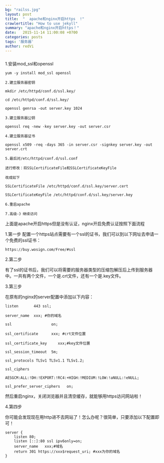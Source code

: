 ```yaml
---
bg: "railss.jpg"
layout: post
title:  "  apache和nginx开启https  !"
crawlertitle: "How to use jekyll"
summary: "apache和nginx开启https！"
date:   2015-11-14 11:00:08 +0700
categories: posts
tags: '服务器'
author: redVi
---
```

##### 

1.安装mod_ssl和openssl

    yum -y install mod_ssl openssl 

    2.建立服务器密钥  

    mkdir /etc/httpd/conf.d/ssl.key/  

    cd /etc/httpd/conf.d/ssl.key/  

    openssl genrsa -out server.key 1024   

    3.建立服务器公钥  

    openssl req -new -key server.key -out server.csr  

    4.建立服务器证书   

    openssl x509 -req -days 365 -in server.csr -signkey server.key -out server.crt  

    5.最后对/etc/httpd/conf.d/ssl.conf 

    进行修改：将SSLCertificateFile和SSLCertificateKeyFile

    改成如下  

    SSLCertificateFile /etc/httpd/conf.d/ssl.key/server.cert  

    SSLCertificateKeyFile /etc/httpd/conf.d/ssl.key/server.key  

    6.重启apache  

    7.高级-》继续访问

上面是apache开启https但是没有认证，nginx开启免费认证按照下面流程

1.第一步
配置一个https站点需要有一个ssl的证书，我们可以到以下网址去申请一个免费的ssl证书：


    https://buy.wosign.com/Free/#ssl

2.第二步

有了ssl的证书后，我们可以将需要的服务器类型的压缩包解压后上传到服务器中。一共有两个文件，一个是.crt文件，还有一个是.key文件。

3.第三步

在原有的nginx的server配置中添加以下内容：

    listen       443 ssl;    

    server_name  xxx; #你的域名    

    ssl                  on;    

    ssl_certificate      xxx; #crt文件位置 

    ssl_certificate_key     xxx;#key文件位置   

    ssl_session_timeout  5m;

    ssl_protocols TLSv1 TLSv1.1 TLSv1.2; 

    ssl_ciphers 

    AESGCM:ALL:!DH:!EXPORT:!RC4:+HIGH:!MEDIUM:!LOW:!aNULL:!eNULL; 

    ssl_prefer_server_ciphers   on;  

然后重启nginx，关闭浏览器并且清空缓存，就能够用https访问网站啦！

4.第四步

你可能会发现现在用http进不去网站了！怎么办呢？很简单，只要添加以下配置即可！

    server {    
        listen 80;    
        listen [::]:80 ssl ipv6only=on;    
        server_name   xxx;#域名    
        return 301 https://xxx$request_uri; #xxx为你的域名    
    }   